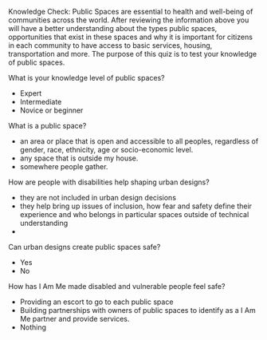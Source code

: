  Knowledge Check: 
 Public Spaces are essential to health and well-being of communities across the world.  After reviewing the information above you will have a better understanding about the types public spaces, opportunities that exist in these spaces and why it is important for citizens in each community to have access to basic services, housing, transportation and more. The purpose of this quiz is to test your knowledge of public spaces. 

 What is your knowledge level of public spaces?
 - Expert 
 - Intermediate
 - Novice or beginner 

 What is a public space?
- an area or place that is open and accessible to all peoples, regardless of gender, race, ethnicity, age or 
  socio-economic level.
- any space that is outside my house. 
- somewhere people gather. 

How are people with disabilities help shaping urban designs?
- they are not included in urban design decisions
- they help bring up issues of inclusion, how fear and safety define their experience and who belongs in particular spaces outside of technical understanding
- 

Can urban designs create public spaces safe?
- Yes
- No

How has I Am Me made disabled and vulnerable people feel safe?
- Providing an escort to go to each public space
- Building partnerships with owners of public spaces to identify as a I Am Me partner and provide services.
- Nothing 
 
